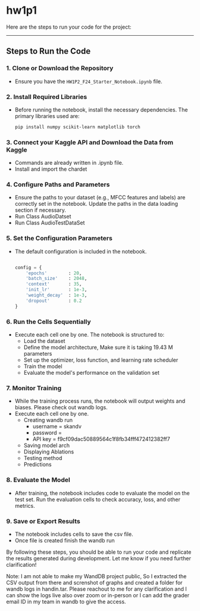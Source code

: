 # hw1p1
Here are the steps to run your code for the project:

---

## Steps to Run the Code

### 1. **Clone or Download the Repository**
   - Ensure you have the `HW1P2_F24_Starter_Notebook.ipynb` file.

### 2. **Install Required Libraries**
   - Before running the notebook, install the necessary dependencies. The primary libraries used are:
     ```bash
     pip install numpy scikit-learn matplotlib torch
     ```

### 3. **Connect your Kaggle API and Download the Data from Kaggle**
   - Commands are already written in .ipynb file.
   - Install and import the chardet

### 4. **Configure Paths and Parameters**
   - Ensure the paths to your dataset (e.g., MFCC features and labels) are correctly set in the notebook. Update the paths in the data loading section if necessary.
   - Run Class AudioDatset
   - Run Class AudioTestDataSet


### 5. **Set the Configuration Parameters**
   - The default configuration is included in the notebook.
     ```python
     
     config = {
         'epochs'        : 20,
         'batch_size'    : 2048,
         'context'       : 35,
         'init_lr'       : 1e-3,
         'weight_decay'  : 1e-3,
         'dropout'       : 0.2
     }
     ```

### 6. **Run the Cells Sequentially**
   - Execute each cell one by one. The notebook is structured to:
     - Load the dataset
     - Define the model architecture, Make sure it is taking 19.43 M parameters
     - Set up the optimizer, loss function, and learning rate scheduler
     - Train the model
     - Evaluate the model's performance on the validation set

### 7. **Monitor Training**
   - While the training process runs, the notebook will output weights and biases. Please check out wandb logs.
- Execute each cell one by one.
   - Creating wandb run
      - username = skandv
      - password =
      - API key = f9cf09dac50889564c1f8fb34fff472412382ff7
   - Saving model arch
   - Displaying Ablations
   - Testing method
   - Predictions
          
### 8. **Evaluate the Model**
   - After training, the notebook includes code to evaluate the model on the test set. Run the evaluation cells to check accuracy, loss, and other metrics.

### 9. **Save or Export Results**
   - The notebook includes cells to save the csv file.
   - Once file is created finish the wandb run

By following these steps, you should be able to run your code and replicate the results generated during development. Let me know if you need further clarification!

Note: I am not able to make my WandDB project public, So I extracted the CSV output from there and screnshot of graphs and created a folder for wandb logs in handin.tar. Please reachout to me for any clarification and I can show the logs live also over zoom or in-person or I can add the grader email ID in my team in wandb to give the access.
